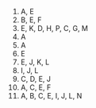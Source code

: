 1. A, E
2. B, E, F
3. E, K, D, H, P, C, G, M
4. А
5. A
6. E
7. E, J, K, L
8. I, J, L
9. C, D, E, J
10. A, C, E, F
11. A, B, C, E, I, J, L, N
